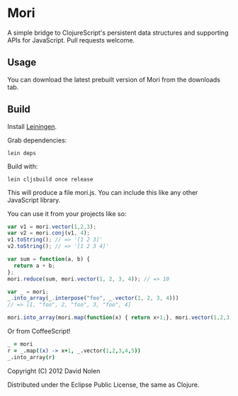 Mori
====

A simple bridge to ClojureScript's persistent data structures and supporting APIs for JavaScript. Pull requests welcome.

Usage
----

You can download the latest prebuilt version of Mori from the downloads tab.

Build
----

Install [Leiningen](https://github.com/technomancy/leiningen).

Grab dependencies:

```shell
lein deps
```

Build with:

```shell
lein cljsbuild once release
```

This will produce a file mori.js. You can include this like any other JavaScript library.

You can use it from your projects like so:

```javascript
var v1 = mori.vector(1,2,3);
var v2 = mori.conj(v1, 4);
v1.toString(); // => '[1 2 3]'
v2.toString(); // => '[1 2 3 4]'
```

```javascript
var sum = function(a, b) {
  return a + b;
};
mori.reduce(sum, mori.vector(1, 2, 3, 4)); // => 10
```

```javascript
var _ = mori;
_.into_array(_.interpose("foo", _.vector(1, 2, 3, 4)))
// => [1, "foo", 2, "foo", 3, "foo", 4]
```

```javascript
mori.into_array(mori.map(function(x) { return x+1;}, mori.vector(1,2,3,4,5)))
```

Or from CoffeeScript!

```coffeescript
_ = mori
r = _.map((x) -> x+1, _.vector(1,2,3,4,5))
_.into_array(r)
```

Copyright (C) 2012 David Nolen

Distributed under the Eclipse Public License, the same as Clojure.
